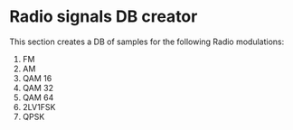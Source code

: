 Radio signals DB creator
========================

This section creates a DB of samples for the following Radio modulations:

1. FM
2. AM
3. QAM 16
4. QAM 32
5. QAM 64
6. 2LV1FSK
6. QPSK